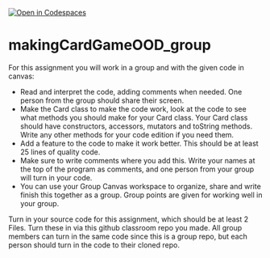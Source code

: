 [![Open in Codespaces](https://classroom.github.com/assets/launch-codespace-2972f46106e565e64193e422d61a12cf1da4916b45550586e14ef0a7c637dd04.svg)](https://classroom.github.com/open-in-codespaces?assignment_repo_id=15755153)
# makingCardGameOOD_group

For this assignment you will work in a group and with the given code in canvas:

* Read and interpret the code, adding comments when needed.  One person from the group should share their screen.
* Make the Card class to make the code work, look at the code to see what methods you should make for your Card class.  Your Card class should have constructors, accessors, mutators and toString methods. Write any other methods for your code edition if you need them.
* Add a feature to the code to make it work better. This should be at least 25 lines of quality code. 
* Make sure to write comments where you add this.  Write your names at the top of the program as comments, and one person from your group will turn in your code.
* You can use your Group Canvas workspace to organize, share and write finish this together as a group.  Group points are given for working well in your group.

Turn in your source code for this assignment, which should be at least 2 Files.  Turn these in via this github classroom repo you made.  All group members can turn in the same code since this is a group repo, but each person should turn in the code to their cloned repo.
